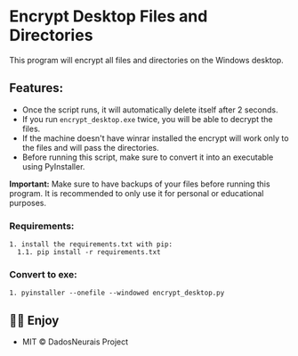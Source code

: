 # Encrypt Desktop Files and Directories

This program will encrypt all files and directories on the Windows desktop. 

## Features:
- Once the script runs, it will automatically delete itself after 2 seconds.
- If you run `encrypt_desktop.exe` twice, you will be able to decrypt the files.
- If the machine doesn't have winrar installed the encrypt will work only to the files and will pass the directories.
- Before running this script, make sure to convert it into an executable using PyInstaller.

**Important:** Make sure to have backups of your files before running this program. It is recommended to only use it for personal or educational purposes.


### Requirements:
```
1. install the requirements.txt with pip:
  1.1. pip install -r requirements.txt
```
### Convert to exe:
```
1. pyinstaller --onefile --windowed encrypt_desktop.py
```

## 🧙‍♂️ Enjoy
- MIT © DadosNeurais Project<br/>

